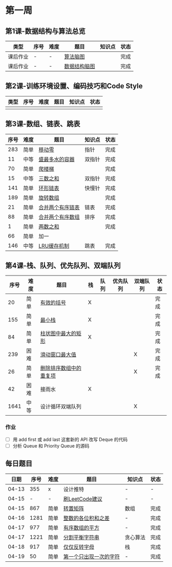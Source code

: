 # 第一周
## 第1课-数据结构与算法总览
|类型|序号|难度|题目|知识点|状态|
|---|---|---|---|---|---|
|课后作业|-|-|[算法脑图](./algorithm)||完成|
|课后作业|-|-|[数据结构脑图](./dataStructure)||完成|
## 第2课-训练环境设置、编码技巧和Code Style
|类型|序号|难度|题目|知识点|状态|
|---|---|---|---|---|---|
|||||||
## 第3课-数组、链表、跳表
|序号|难度|题目|知识点|状态|
|---|---|---|---|---|
|283|简单|[移动零](./moveZeroes)|指针|完成|
|11|中等|[盛最多水的容器](./maxArea)|双指针|完成|
|70|简单|[爬楼梯](./climbStairs)||完成|
|15|中等|[三数之和](./threeSum)|双指针|完成|
|141|简单|[环形链表](./linkedListCycle)|快慢针|完成|
|189|简单|[旋转数组](./rotateArray)||完成|
|21|简单|[合并两个有序链表](./mergeTwoLists)|链表|完成|
|88|简单|[合并两个有序数组](./mergeSortedArray)|排序|完成|
|1|简单|[两数之和](./twoSum)||完成|
|66|简单|加一|||
|146|中等|[LRU缓存机制](./lruCache)|跳表|完成|
## 第4课-栈、队列、优先队列、双端队列
|序号|难度|题目|栈|队列|优先队列|双端队列|状态|
|---|---|---|---|---|---|---|---|
|20|简单|[有效的括号](./validParentheses)|X||||完成|
|155|简单|[最小栈](./minStack)|X||||完成|
|84|简单|[柱状图中最大的矩形](./largestRectangleArea)|X||||完成|
|239|困难|[滑动窗口最大值](./maxSlidingWindow)||||X|完成|
|26|简单|[删除排序数组中的重复项](./removeDuplicates)||||X|完成|
|42|困难|接雨水|X|||||
|1641|中等|设计循环双端队列||||X||
### 作业
- [ ] 用 add first 或 add last 这套新的 API 改写 Deque 的代码
- [ ] 分析 Queue 和 Priority Queue 的源码

## 每日题目
|日期|序号|难度|题目|知识点|状态|
|---|---|---|---|---|---|
|04-13|355|x|设计推特|-|-|
|04-15|-|-|[刷LeetCode建议](https://www.bilibili.com/video/BV1G7411o7ca)|-|-|
|04-15|867|简单|[转置矩阵](./transposeMatrix)|数组|完成|
|04-16|1281|简单|[整数的各位积和之差](./subtractProductAndSum/)|-|完成|
|04-17|977|简单|[有序数组的平方](./squaresOfASortedArray)|-|完成|
|04-17|1221|简单|[分割平衡字符串](./balancedStringSplit)|贪心算法|完成|
|04-18|917|简单|[仅仅反转字母](./reverseOnlyLetters)|栈|完成|
|04-19|50|简单|[第一个只出现一次的字符](./firstUniqChar)|-|完成|
